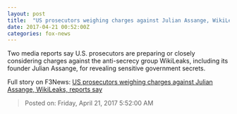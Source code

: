 ```yaml
---
layout: post
title:  "US prosecutors weighing charges against Julian Assange, WikiLeaks, reports say"
date: 2017-04-21 00:52:00Z
categories: fox-news
---
```


Two media reports say U.S. prosecutors are preparing or closely considering charges against the anti-secrecy group WikiLeaks, including its founder Julian Assange, for revealing sensitive government secrets.


Full story on F3News: [US prosecutors weighing charges against Julian Assange, WikiLeaks, reports say](http://www.f3nws.com/n/JDAzjG)

> Posted on: Friday, April 21, 2017 5:52:00 AM
